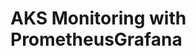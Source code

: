 # AKS Monitoring with PrometheusGrafana                                                                                                                                                                                                                                                                                                                                                                                                                      
